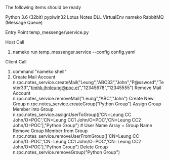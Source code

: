 

The following items should be ready

Python 3.6 (32bit)
pypiwin32
Lotus Notes DLL 
VirtualEnv
nameko
RabbitMQ (Message Queue)

Entry Point
temp_messenger\service.py


Host Call 
1. nameko run temp_messenger.service --config config.yaml

Client Call

1.  command "nameko shell"
2.  Create Mail Account
        n.rpc.notes_service.createMail("Leung","ABC33","John","P@ssword","Tester33","timhk.jhnleung@poc.et","12345678","12345555")
    Remove Mail Account    
        n.rpc.notes_service.removeMail("Leung","ABC","John")
    Create New Group
        n.rpc.notes_service.createGroup("Python Group")
    Assign Group Member into Group
        n.rpc.notes_service.assignUserToGroup(['CN=Leung CC John/O=POC','CN=Leung CC1 John/O=POC','CN=Leung CC2 John/O=POC'],"Python Group")  # User Name Array + Group Name
    Remove Group Member from Group
        n.rpc.notes_service.removeUserFromGroup(['CN=Leung CC John/O=POC','CN=Leung CC1 John/O=POC','CN=Leung CC2 John/O=POC'],"Python Group")
    Delete Group
        n.rpc.notes_service.removeGroup("Python Group")